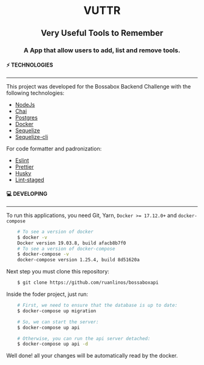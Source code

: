 # <div align="center">VUTTR</div>

## <div align="center">Very Useful Tools to Remember</div>

### <div align="center">A App that allow users to add, list and remove tools.</div>

#### ⚡️ TECHNOLOGIES

---

This project was developed for the Bossabox Backend Challenge with the following technologies:

- [NodeJs](https://github.com/nodejs/node)
- [Chai](https://github.com/chaijs/chai)
- [Postgres](https://github.com/postgres/postgres)
- [Docker](https://www.docker.com/)
- [Sequelize](https://github.com/sequelize/sequelize)
- [Sequelize-cli](https://github.com/sequelize/cli)

For code formatter and padronization:

- [Eslint](https://github.com/eslint/eslint)
- [Prettier](https://github.com/prettier/prettier)
- [Husky](https://github.com/typicode/husky)
- [Lint-staged](https://github.com/okonet/lint-staged)

#### 💻 DEVELOPING

---

To run this applications, you need Git, Yarn, `Docker >= 17.12.0+` and `docker-compose`

```bash
    # To see a version of docker
    $ docker -v
    Docker version 19.03.8, build afacb8b7f0
    # To see a version of docker-compose
    $ docker-compose -v
    docker-compose version 1.25.4, build 8d51620a
```

Next step you must clone this repository:

```bash
    $ git clone https://github.com/ruanlinos/bossaboxapi
```

Inside the foder project, just run:

```bash
    # First, we need to ensure that the database is up to date:
    $ docker-compose up migration

    # So, we can start the server:
    $ docker-compose up api

    # Otherwise, you can run the api server detached:
    $ docker-compose up api -d
```

Well done! all your changes will be automatically read by the docker.
